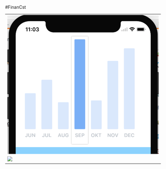 #FinanCst

<table border="0">
    <tr>
        <td>
             <img src="Images/portrait.png" style="margin: 12"/>
        </td>
    </tr>
    <tr>
        <td>
            <img src="Images/lanscape.png" style="margin: 12"/>
        </td>
    </tr>
</table>
